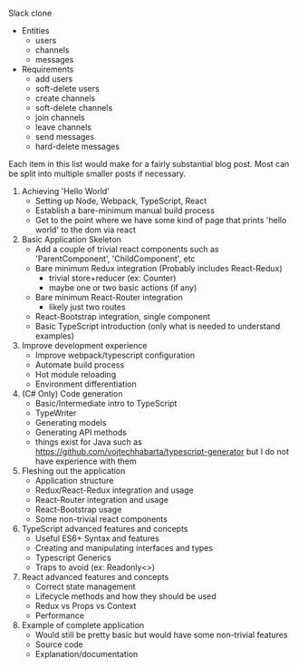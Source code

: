 

Slack clone
- Entities
    - users
    - channels
    - messages
 - Requirements
    - add users
    - soft-delete users
    - create channels
    - soft-delete channels
    - join channels
    - leave channels
    - send messages
    - hard-delete messages



Each item in this list would make for a fairly substantial blog post.
Most can be split into multiple smaller posts if necessary.

1. Achieving 'Hello World'
     - Setting up Node, Webpack, TypeScript, React
     - Establish a bare-minimum manual build process
     - Get to the point where we have some kind of page that prints 'hello world' to the dom via react
 2. Basic Application Skeleton
     - Add a couple of trivial react components such as 'ParentComponent', 'ChildComponent', etc
     - Bare minimum Redux integration (Probably includes React-Redux)
         - trivial store+reducer (ex: Counter)
         - maybe one or two basic actions (if any)
     - Bare minimum React-Router integration
         - likely just two routes
     - React-Bootstrap integration, single component
     - Basic TypeScript introduction (only what is needed to understand examples)
 3. Improve development experience
     - Improve webpack/typescript configuration
     - Automate build process
     - Hot module reloading
     - Environment differentiation
 4. (C# Only) Code generation
     - Basic/Intermediate intro to TypeScript
     - TypeWriter
     - Generating models
     - Generating API methods
     - things exist for Java such as https://github.com/vojtechhabarta/typescript-generator but I do not have experience with them
 5. Fleshing out the application
     - Application structure
     - Redux/React-Redux integration and usage
     - React-Router integration and usage
     - React-Bootstrap usage
     - Some non-trivial react components
 6. TypeScript advanced features and concepts
     - Useful ES6+ Syntax and features
     - Creating and manipulating interfaces and types
     - Typescript Generics
     - Traps to avoid (ex: Readonly<>)
 7. React advanced features and concepts
     - Correct state management
     - Lifecycle methods and how they should be used
     - Redux vs Props vs Context
     - Performance
 8. Example of complete application
     - Would still be pretty basic but would have some non-trivial features
     - Source code
     - Explanation/documentation